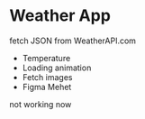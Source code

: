 # Weather App

fetch JSON from WeatherAPI.com

- Temperature
- Loading animation
- Fetch images
- Figma
 Mehet

not working now
